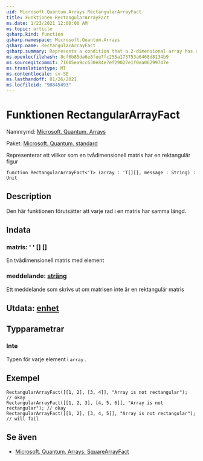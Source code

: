 ```yaml
---
uid: Microsoft.Quantum.Arrays.RectangularArrayFact
title: Funktionen RectangularArrayFact
ms.date: 1/23/2021 12:00:00 AM
ms.topic: article
qsharp.kind: function
qsharp.namespace: Microsoft.Quantum.Arrays
qsharp.name: RectangularArrayFact
qsharp.summary: Represents a condition that a 2-dimensional array has a rectangular shape
ms.openlocfilehash: 8cf6b85da6e8fee7fc255a173753a6468d8134b9
ms.sourcegitcommit: 71605ea9cc630e84e7ef29027e1f0ea06299747e
ms.translationtype: MT
ms.contentlocale: sv-SE
ms.lasthandoff: 01/26/2021
ms.locfileid: "98845493"
---
```

# <a name="rectangulararrayfact-function"></a>Funktionen RectangularArrayFact

Namnrymd: [Microsoft. Quantum. Arrays](xref:Microsoft.Quantum.Arrays)

Paket: [Microsoft. Quantum. standard](https://nuget.org/packages/Microsoft.Quantum.Standard)


Representerar ett villkor som en tvådimensionell matris har en rektangulär figur

```qsharp
function RectangularArrayFact<'T> (array : 'T[][], message : String) : Unit
```


## <a name="description"></a>Description

Den här funktionen förutsätter att varje rad i en matris har samma längd.

## <a name="input"></a>Indata

### <a name="array--t"></a>matris: ' ' [] []

En tvådimensionell matris med element


### <a name="message--string"></a>meddelande: [sträng](xref:microsoft.quantum.lang-ref.string)

Ett meddelande som skrivs ut om matrisen inte är en rektangulär matris



## <a name="output--unit"></a>Utdata: [enhet](xref:microsoft.quantum.lang-ref.unit)



## <a name="type-parameters"></a>Typparametrar

### <a name="t"></a>Inte

Typen för varje element i `array` .

## <a name="example"></a>Exempel

```qsharp
RectangularArrayFact([[1, 2], [3, 4]], "Array is not rectangular");       // okay
RectangularArrayFact([[1, 2, 3], [4, 5, 6]], "Array is not rectangular"); // okay
RectangularArrayFact([[1, 2], [3, 4, 5]], "Array is not rectangular");    // will fail
```

## <a name="see-also"></a>Se även

- [Microsoft. Quantum. Arrays. SquareArrayFact](xref:Microsoft.Quantum.Arrays.SquareArrayFact)